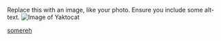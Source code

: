 Replace this with an image, like your photo. Ensure you include some alt-text.
![Image of Yaktocat](https://octodex.github.com/images/yaktocat.png)

[somereh](http://youtube.com)
